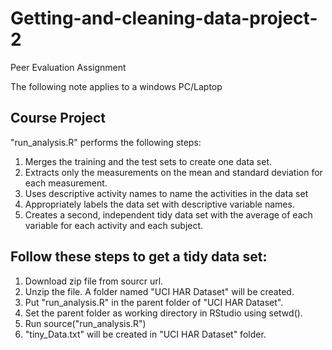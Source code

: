 Getting-and-cleaning-data-project-2
===================================
Peer Evaluation Assignment

The following note applies to a windows PC/Laptop

## Course Project
"run_analysis.R" performs the following steps:
1. Merges the training and the test sets to create one data set.
2. Extracts only the measurements on the mean and standard deviation for each measurement. 
3. Uses descriptive activity names to name the activities in the data set
4. Appropriately labels the data set with descriptive variable names. 
5. Creates a second, independent tidy data set with the average of each variable for each activity and each subject. 

## Follow these steps to get a tidy data set:
1. Download zip file from sourcr url. 
2. Unzip the file. A folder named "UCI HAR Dataset" will be created.
2. Put "run_analysis.R" in the parent folder of "UCI HAR Dataset".
3. Set the parent folder as working directory in RStudio using setwd().
3. Run source("run_analysis.R")
4. "tiny_Data.txt" will be created in "UCI HAR Dataset" folder.
